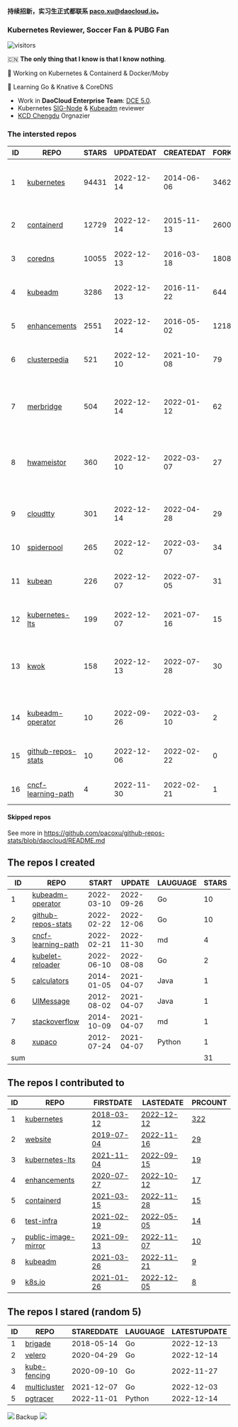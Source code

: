 **持续招新，实习生正式都联系 paco.xu@daocloud.io。**

### Kubernetes Reviewer, Soccer Fan & PUBG Fan
![visitors](https://visitor-badge.glitch.me/badge?page_id=pacoxu.pacoxu&left_color=green&right_color=red)
 
 🇨🇳 **The only thing that I know is that I know nothing**. 
 
 🔭 Working on Kubernetes & Containerd & Docker/Moby
 
 🌱 Learning Go & Knative & CoreDNS

- Work in **DaoCloud Enterprise Team**: [DCE 5.0](https://www.daocloud.io/dce_5.0).
- Kubernetes [SIG-Node](https://github.com/kubernetes/community/blob/master/sig-node/README.md) & [Kubeadm](https://github.com/kubernetes/kubeadm/) reviewer
- [KCD Chengdu](https://community.cncf.io/kcd-chengdu/) Orgnazier


<!--START_SECTION:github_repos-->
### The intersted repos
| ID |                                REPO                                | STARS | UPDATEDAT  | CREATEDAT  | FORKSCOUNT |                                  DESCRIPTIONS                                  |
|----|--------------------------------------------------------------------|-------|------------|------------|------------|--------------------------------------------------------------------------------|
|  1 | [kubernetes](https://github.com/kubernetes/kubernetes)             | 94431 | 2022-12-14 | 2014-06-06 |      34629 | Production-Grade Container Scheduling and Management                           |
|  2 | [containerd](https://github.com/containerd/containerd)             | 12729 | 2022-12-14 | 2015-11-13 |       2600 | An open and reliable container runtime                                         |
|  3 | [coredns](https://github.com/coredns/coredns)                      | 10055 | 2022-12-13 | 2016-03-18 |       1808 | CoreDNS is a DNS server that chains plugins                                    |
|  4 | [kubeadm](https://github.com/kubernetes/kubeadm)                   |  3286 | 2022-12-13 | 2016-11-22 |        644 | Aggregator for issues filed against kubeadm                                    |
|  5 | [enhancements](https://github.com/kubernetes/enhancements)         |  2551 | 2022-12-14 | 2016-05-02 |       1218 | Enhancements tracking repo for Kubernetes                                      |
|  6 | [clusterpedia](https://github.com/clusterpedia-io/clusterpedia)    |   521 | 2022-12-10 | 2021-10-08 |         79 | The Encyclopedia of Kubernetes clusters                                        |
|  7 | [merbridge](https://github.com/merbridge/merbridge)                |   504 | 2022-12-14 | 2022-01-12 |         62 | Use eBPF to speed up your Service Mesh like crossing an Einstein-Rosen Bridge. |
|  8 | [hwameistor](https://github.com/hwameistor/hwameistor)             |   360 | 2022-12-10 | 2022-03-07 |         27 | Hwameistor is an HA local storage system for cloud-native stateful workloads.  |
|  9 | [cloudtty](https://github.com/cloudtty/cloudtty)                   |   301 | 2022-12-14 | 2022-04-28 |         29 | A Friendly Kubernetes CloudShell (Web Terminal) !                              |
| 10 | [spiderpool](https://github.com/spidernet-io/spiderpool)           |   265 | 2022-12-02 | 2022-03-07 |         34 | kubernetes ipam                                                                |
| 11 | [kubean](https://github.com/kubean-io/kubean)                      |   226 | 2022-12-07 | 2022-07-05 |         31 |  :seedling: Kubernetes lifecycle management operator based on kubespray.       |
| 12 | [kubernetes-lts](https://github.com/klts-io/kubernetes-lts)        |   199 | 2022-12-07 | 2021-07-16 |         15 | Kubernetes LTS(long term support)                                              |
| 13 | [kwok](https://github.com/kubernetes-sigs/kwok)                    |   158 | 2022-12-13 | 2022-07-28 |         30 | Kubernetes WithOut Kubelet -  Simulates thousands of Nodes and Clusters.       |
| 14 | [kubeadm-operator](https://github.com/pacoxu/kubeadm-operator)     |    10 | 2022-09-26 | 2022-03-10 |          2 | Test work on the design of kubeadm operator                                    |
| 15 | [github-repos-stats](https://github.com/pacoxu/github-repos-stats) |    10 | 2022-12-06 | 2022-02-22 |          0 | Collect Repos Star/Fork/Watch Counts Everyday                                  |
| 16 | [cncf-learning-path](https://github.com/pacoxu/cncf-learning-path) |     4 | 2022-11-30 | 2022-02-21 |          1 | record my learning CNCF related path                                           |



#### Skipped repos
<!--END_SECTION:github_repos-->
See more in https://github.com/pacoxu/github-repos-stats/blob/daocloud/README.md


<!--START_SECTION:my_github-->
## The repos I created
| ID  |                                REPO                                |   START    |   UPDATE   | LAUGUAGE | STARS |
|-----|--------------------------------------------------------------------|------------|------------|----------|-------|
|   1 | [kubeadm-operator](https://github.com/pacoxu/kubeadm-operator)     | 2022-03-10 | 2022-09-26 | Go       |    10 |
|   2 | [github-repos-stats](https://github.com/pacoxu/github-repos-stats) | 2022-02-22 | 2022-12-06 | Go       |    10 |
|   3 | [cncf-learning-path](https://github.com/pacoxu/cncf-learning-path) | 2022-02-21 | 2022-11-30 | md       |     4 |
|   4 | [kubelet-reloader](https://github.com/pacoxu/kubelet-reloader)     | 2022-06-10 | 2022-08-08 | Go       |     2 |
|   5 | [calculators](https://github.com/pacoxu/calculators)               | 2014-01-05 | 2021-04-07 | Java     |     1 |
|   6 | [UIMessage](https://github.com/pacoxu/UIMessage)                   | 2012-08-02 | 2021-04-07 | Java     |     1 |
|   7 | [stackoverflow](https://github.com/pacoxu/stackoverflow)           | 2014-10-09 | 2021-04-07 | md       |     1 |
|   8 | [xupaco](https://github.com/pacoxu/xupaco)                         | 2012-07-24 | 2021-04-07 | Python   |     1 |
| sum |                                                                    |            |            |          |    31 |

## The repos I contributed to
| ID |                                  REPO                                  |                               FIRSTDATE                               |                               LASTEDATE                                |                                        PRCOUNT                                        |
|----|------------------------------------------------------------------------|-----------------------------------------------------------------------|------------------------------------------------------------------------|---------------------------------------------------------------------------------------|
|  1 | [kubernetes](https://github.com/kubernetes/kubernetes)                 | [2018-03-12](https://github.com/kubernetes/kubernetes/pull/61040)     | [2022-12-12](https://github.com/kubernetes/kubernetes/pull/114430)     | [322](https://github.com/kubernetes/kubernetes/pulls?q=is%3Apr+author%3Apacoxu)       |
|  2 | [website](https://github.com/kubernetes/website)                       | [2019-07-04](https://github.com/kubernetes/website/pull/15285)        | [2022-11-16](https://github.com/kubernetes/website/pull/37925)         | [29](https://github.com/kubernetes/website/pulls?q=is%3Apr+author%3Apacoxu)           |
|  3 | [kubernetes-lts](https://github.com/klts-io/kubernetes-lts)            | [2021-11-04](https://github.com/klts-io/kubernetes-lts/pull/94)       | [2022-09-15](https://github.com/klts-io/kubernetes-lts/pull/174)       | [19](https://github.com/klts-io/kubernetes-lts/pulls?q=is%3Apr+author%3Apacoxu)       |
|  4 | [enhancements](https://github.com/kubernetes/enhancements)             | [2020-07-27](https://github.com/kubernetes/enhancements/pull/1907)    | [2022-10-12](https://github.com/kubernetes/enhancements/pull/3612)     | [17](https://github.com/kubernetes/enhancements/pulls?q=is%3Apr+author%3Apacoxu)      |
|  5 | [containerd](https://github.com/containerd/containerd)                 | [2021-03-15](https://github.com/containerd/containerd/pull/5200)      | [2022-11-28](https://github.com/containerd/containerd/pull/7728)       | [15](https://github.com/containerd/containerd/pulls?q=is%3Apr+author%3Apacoxu)        |
|  6 | [test-infra](https://github.com/kubernetes/test-infra)                 | [2021-02-19](https://github.com/kubernetes/test-infra/pull/20909)     | [2022-05-05](https://github.com/kubernetes/test-infra/pull/26210)      | [14](https://github.com/kubernetes/test-infra/pulls?q=is%3Apr+author%3Apacoxu)        |
|  7 | [public-image-mirror](https://github.com/DaoCloud/public-image-mirror) | [2021-09-13](https://github.com/DaoCloud/public-image-mirror/pull/13) | [2022-11-07](https://github.com/DaoCloud/public-image-mirror/pull/260) | [10](https://github.com/DaoCloud/public-image-mirror/pulls?q=is%3Apr+author%3Apacoxu) |
|  8 | [kubeadm](https://github.com/kubernetes/kubeadm)                       | [2021-03-26](https://github.com/kubernetes/kubeadm/pull/2421)         | [2022-11-21](https://github.com/kubernetes/kubeadm/pull/2783)          | [9](https://github.com/kubernetes/kubeadm/pulls?q=is%3Apr+author%3Apacoxu)            |
|  9 | [k8s.io](https://github.com/kubernetes/k8s.io)                         | [2021-01-26](https://github.com/kubernetes/k8s.io/pull/1577)          | [2022-12-05](https://github.com/kubernetes/k8s.io/pull/4520)           | [8](https://github.com/kubernetes/k8s.io/pulls?q=is%3Apr+author%3Apacoxu)             |

## The repos I stared (random 5)
| ID |                          REPO                           | STAREDDATE | LAUGUAGE | LATESTUPDATE |
|----|---------------------------------------------------------|------------|----------|--------------|
|  1 | [brigade](https://github.com/brigadecore/brigade)       | 2018-05-14 | Go       | 2022-12-13   |
|  2 | [velero](https://github.com/vmware-tanzu/velero)        | 2020-04-29 | Go       | 2022-12-14   |
|  3 | [kube-fencing](https://github.com/kvaps/kube-fencing)   | 2020-09-10 | Go       | 2022-11-27   |
|  4 | [multicluster](https://github.com/coredns/multicluster) | 2021-12-07 | Go       | 2022-12-03   |
|  5 | [pgtracer](https://github.com/aiven/pgtracer)           | 2022-11-01 | Python   | 2022-12-14   |

<!--END_SECTION:my_github-->

<a href="https://pacoxu.wordpress.com/">
  <img align="left" src="https://github-readme-stats.vercel.app/api?username=pacoxu&show_icons=true" />
</a>

Backup ![](https://komarev.com/ghpvc/?username=pacoxu)

